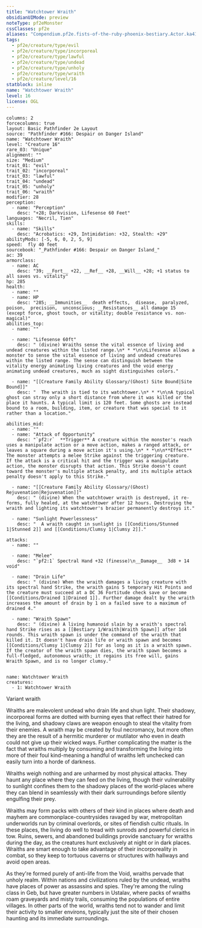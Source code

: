 ```yaml
---
title: "Watchtower Wraith"
obsidianUIMode: preview
noteType: pf2eMonster
cssClasses: pf2e
aliases: "Compendium.pf2e.fists-of-the-ruby-phoenix-bestiary.Actor.ka41qAFCgGFBXUPJ" 
tags:
  - pf2e/creature/type/evil
  - pf2e/creature/type/incorporeal
  - pf2e/creature/type/lawful
  - pf2e/creature/type/undead
  - pf2e/creature/type/unholy
  - pf2e/creature/type/wraith
  - pf2e/creature/level/16
statblock: inline
name: "Watchtower Wraith"
level: 16
license: OGL
---
```


```statblock
columns: 2
forcecolumns: true
layout: Basic Pathfinder 2e Layout
source: "Pathfinder #166: Despair on Danger Island"
name: "Watchtower Wraith"
level: "Creature 16"
rare_03: "Unique"
alignment: ""
size: "Medium"
trait_01: "evil"
trait_02: "incorporeal"
trait_03: "lawful"
trait_04: "undead"
trait_05: "unholy"
trait_06: "wraith"
modifier: 28
perception:
  - name: "Perception"
    desc: "+28; Darkvision, Lifesense 60 Feet"
languages: "Necril, Tien"
skills:
  - name: "Skills"
    desc: "Acrobatics: +29, Intimidation: +32, Stealth: +29"
abilityMods: [-5, 6, 0, 2, 5, 9]
speed:  fly 40 feet
sourcebook: "_Pathfinder #166: Despair on Danger Island_"
ac: 39
armorclass:
  - name: AC
    desc: "39; __Fort__ +22, __Ref__ +28, __Will__ +28; +1 status to all saves vs. vitality"
hp: 285
health:
  - name: ""
  - name: HP
    desc: "285; __Immunities__  death effects,  disease,  paralyzed,  poison,  precision,  unconscious; __Resistances__ all damage 15 (except force, ghost touch, or vitality; double resistance vs. non-magical)"
abilities_top:
  - name: ""

  - name: "Lifesense 60ft"
    desc: " (divine) Wraiths sense the vital essence of living and undead creatures within the listed range.\n* * *\n\nLifesense allows a monster to sense the vital essence of living and undead creatures within the listed range. The sense can distinguish between the vitality energy animating living creatures and the void energy animating undead creatures, much as sight distinguishes colors."

  - name: "[[Creature Family Ability Glossary/(Ghost) Site Bound|Site Bound]]"
    desc: "  The wraith is tied to its watchtower.\n* * *\n\nA typical ghost can stray only a short distance from where it was killed or the place it haunts. A typical limit is 120 feet. Some ghosts are instead bound to a room, building, item, or creature that was special to it rather than a location."

abilities_mid:
  - name: ""
  - name: "Attack of Opportunity"
    desc: "`pf2:r`  **Trigger** A creature within the monster's reach uses a manipulate action or a move action, makes a ranged attack, or leaves a square during a move action it's using.\n* * *\n\n**Effect** The monster attempts a melee Strike against the triggering creature. If the attack is a critical hit and the trigger was a manipulate action, the monster disrupts that action. This Strike doesn't count toward the monster's multiple attack penalty, and its multiple attack penalty doesn't apply to this Strike."

  - name: "[[Creature Family Ability Glossary/(Ghost) Rejuvenation|Rejuvenation]]"
    desc: " (divine) When the watchtower wraith is destroyed, it re-forms, fully healed, at the watchtower after 12 hours. Destroying the wraith and lighting its watchtower's brazier permanently destroys it."

  - name: "Sunlight Powerlessness"
    desc: "  A wraith caught in sunlight is [[Conditions/Stunned 1|Stunned 2]] and [[Conditions/Clumsy 1|Clumsy 2]]."

attacks:
  - name: ""

  - name: "Melee"
    desc: "`pf2:1` Spectral Hand +32 (finesse)\n__Damage__  3d8 + 14 void"

  - name: "Drain Life"
    desc: " (divine) When the wraith damages a living creature with its spectral hand Strike, the wraith gains 5 temporary Hit Points and the creature must succeed at a DC 36 Fortitude check save or become [[Conditions/Drained 1|Drained 1]]. Further damage dealt by the wraith increases the amount of drain by 1 on a failed save to a maximum of drained 4."

  - name: "Wraith Spawn"
    desc: " (divine) A living humanoid slain by a wraith's spectral hand Strike rises as a [[Bestiary 1/Wraith|Wraith Spawn]] after 1d4 rounds. This wraith spawn is under the command of the wraith that killed it. It doesn't have drain life or wraith spawn and becomes [[Conditions/Clumsy 1|Clumsy 2]] for as long as it is a wraith spawn. If the creator of the wraith spawn dies, the wraith spawn becomes a full-fledged, autonomous wraith; it regains its free will, gains Wraith Spawn, and is no longer clumsy."
 
```

```encounter-table
name: Watchtower Wraith
creatures:
  - 1: Watchtower Wraith
```


Variant wraith

Wraiths are malevolent undead who drain life and shun light. Their shadowy, incorporeal forms are dotted with burning eyes that reffect their hatred for the living, and shadowy claws are weapon enough to steal the vitality from their enemies. A wraith may be created by foul necromancy, but more often they are the result of a hermitic murderer or mutilator who even in death could not give up their wicked ways. Further complicating the matter is the fact that wraiths multiply by consuming and transforming the living into more of their foul kind-meaning a handful of wraiths left unchecked can easily turn into a horde of darkness.

Wraiths weigh nothing and are unharmed by most physical attacks. They haunt any place where they can feed on the living, though their vulnerability to sunlight confines them to the shadowy places of the world-places where they can blend in seamlessly with their dark surroundings before silently engulfing their prey.

Wraiths may form packs with others of their kind in places where death and mayhem are commonplace-countrysides ravaged by war, metropolitan underworlds run by criminal overlords, or sites of fiendish cultic rituals. In these places, the living do well to tread with sunrods and powerful clerics in tow. Ruins, sewers, and abandoned buildings provide sanctuary for wraiths during the day, as the creatures hunt exclusively at night or in dark places. Wraiths are smart enough to take advantage of their incorporeality in combat, so they keep to tortuous caverns or structures with hallways and avoid open areas.

As they're formed purely of anti-life from the Void, wraiths pervade that unholy realm. Within nations and civilizations ruled by the undead, wraiths have places of power as assassins and spies. They're among the ruling class in Geb, but have greater numbers in Ustalav, where packs of wraiths roam graveyards and misty trails, consuming the populations of entire villages. In other parts of the world, wraiths tend not to wander and limit their activity to smaller environs, typically just the site of their chosen haunting and its immediate surroundings.
